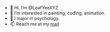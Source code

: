 - 👋 Hi, I’m @LeafYeeXYZ
- 👀 I’m interested in painting, coding, animation.
- 🌱 I major in psychology.
- 📫 Reach me at my [mail](xiaoyezi@leafyee.xyz)
